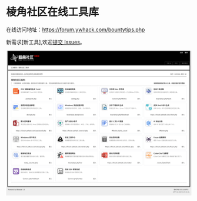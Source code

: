# 棱角社区在线工具库

在线访问地址：https://forum.ywhack.com/bountytips.php

新需求[新工具],欢迎[提交 Issues](https://github.com/EdgeSecurityTeam/edgetools/issues)。

![](tools.png)

